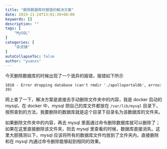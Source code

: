 ```yaml
---
title: "删除数据库时报错的解决方案"
date: 2019-11-24T13:01:39+08:00
keywords: []
description: ""
tags: [
    "MySQL"
]
categories: [
    "杂货铺"
]
autoCollapseToc: false
author: "yuanzx"
---
```


今天删除数据库的时候出现了一个诡异的报错，报错如下所示

```
1010 - Error dropping database (can't rmdir './apolloportaldb', errno: 39)
```

网上查了一下，解决方案是直接去手动删除文件夹中的内容，我是 docker 启动的 mysql，在 docker 中，mysql 把自己的库文件都放在 `/var/lib/mysql` 目录下，按照查到的方法，我要删除的数据库就是这个目录下目录名为该数据库的文件夹。

如果删除文件夹中的内容，再去 mysql 里面通过命令删除数据库就可以删除了；如果在这里直接删除该文件夹，则去 mysql 里查看的时候，数据库直接消失。这里大胆猜测以下，mysql 应该将所有的数据库文件均放到了文件夹内，直接删除和在 mysql 内通过命令删除能够起到相同的效果。
